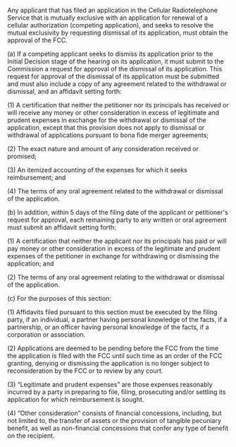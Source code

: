 Any applicant that has filed an application in the Cellular Radiotelephone Service that is mutually exclusive with an application for renewal of a cellular authorization (competing application), and seeks to resolve the mutual exclusivity by requesting dismissal of its application, must obtain the approval of the FCC.

(a) If a competing applicant seeks to dismiss its application prior to the Initial Decision stage of the hearing on its application, it must submit to the Commission a request for approval of the dismissal of its application. This request for approval of the dismissal of its application must be submitted and must also include a copy of any agreement related to the withdrawal or dismissal, and an affidavit setting forth:

(1) A certification that neither the petitioner nor its principals has received or will receive any money or other consideration in excess of legitimate and prudent expenses in exchange for the withdrawal or dismissal of the application, except that this provision does not apply to dismissal or withdrawal of applications pursuant to bona fide merger agreements;

(2) The exact nature and amount of any consideration received or promised;

(3) An itemized accounting of the expenses for which it seeks reimbursement; and

(4) The terms of any oral agreement related to the withdrawal or dismissal of the application.

(b) In addition, within 5 days of the filing date of the applicant or petitioner's request for approval, each remaining party to any written or oral agreement must submit an affidavit setting forth:

(1) A certification that neither the applicant nor its principals has paid or will pay money or other consideration in excess of the legitimate and prudent expenses of the petitioner in exchange for withdrawing or dismissing the application; and

(2) The terms of any oral agreement relating to the withdrawal or dismissal of the application.

(c) For the purposes of this section:

(1) Affidavits filed pursuant to this section must be executed by the filing party, if an individual, a partner having personal knowledge of the facts, if a partnership, or an officer having personal knowledge of the facts, if a corporation or association.

(2) Applications are deemed to be pending before the FCC from the time the application is filed with the FCC until such time as an order of the FCC granting, denying or dismissing the application is no longer subject to reconsideration by the FCC or to review by any court.

(3) “Legitimate and prudent expenses” are those expenses reasonably incurred by a party in preparing to file, filing, prosecuting and/or settling its application for which reimbursement is sought.

(4) “Other consideration” consists of financial concessions, including, but not limited to, the transfer of assets or the provision of tangible pecuniary benefit, as well as non-financial concessions that confer any type of benefit on the recipient.

